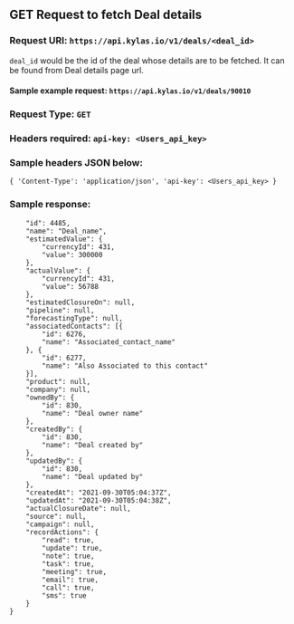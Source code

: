 ## GET Request to fetch Deal details

### Request URl: `https://api.kylas.io/v1/deals/<deal_id>`

`deal_id` would be the id of the deal whose details are to be fetched. It can be found from Deal details page url.

#### Sample example request: `https://api.kylas.io/v1/deals/90010`

### Request Type: `GET`
### Headers required: `api-key: <Users_api_key>`

### Sample headers JSON below:

`{
	'Content-Type': 'application/json',
	'api-key': <Users_api_key>
}`

### Sample response:

```{
	"id": 4485,
	"name": "Deal_name",
	"estimatedValue": {
		"currencyId": 431,
		"value": 300000
	},
	"actualValue": {
		"currencyId": 431,
		"value": 56788
	},
	"estimatedClosureOn": null,
	"pipeline": null,
	"forecastingType": null,
	"associatedContacts": [{
		"id": 6276,
		"name": "Associated_contact_name"
	}, {
		"id": 6277,
		"name": "Also Associated to this contact"
	}],
	"product": null,
	"company": null,
	"ownedBy": {
		"id": 830,
		"name": "Deal owner name"
	},
	"createdBy": {
		"id": 830,
		"name": "Deal created by"
	},
	"updatedBy": {
		"id": 830,
		"name": "Deal updated by"
	},
	"createdAt": "2021-09-30T05:04:37Z",
	"updatedAt": "2021-09-30T05:04:38Z",
	"actualClosureDate": null,
	"source": null,
	"campaign": null,
	"recordActions": {
		"read": true,
		"update": true,
		"note": true,
		"task": true,
		"meeting": true,
		"email": true,
		"call": true,
		"sms": true
	}
}